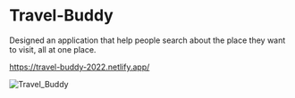 # Travel-Buddy

Designed an application that help people search about the place they want to visit, all at one place.

https://travel-buddy-2022.netlify.app/

![Travel_Buddy](https://user-images.githubusercontent.com/58771275/165119521-2387fc94-4b54-4245-a6a4-9d96425ff669.png)
